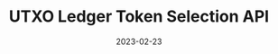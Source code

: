 ---
date: '2023-02-23'
title: "UTXO Ledger Token Selection API"
menu:
  corda-5:
    identifier: corda-5-develop-utxo-api
    parent: corda-5-develop-utxo
    weight: 1000
section_menu: corda-5
---